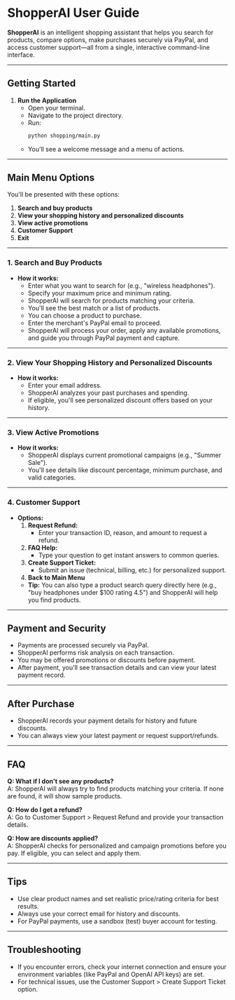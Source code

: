# ShopperAI User Guide

**ShopperAI** is an intelligent shopping assistant that helps you search for products, compare options, make purchases securely via PayPal, and access customer support—all from a single, interactive command-line interface.

---

## Getting Started

1. **Run the Application**
   - Open your terminal.
   - Navigate to the project directory.
   - Run:
     ```bash
     python shopping/main.py
     ```
   - You'll see a welcome message and a menu of actions.

---

## Main Menu Options

You'll be presented with these options:

1. **Search and buy products**
2. **View your shopping history and personalized discounts**
3. **View active promotions**
4. **Customer Support**
5. **Exit**

---

### 1. Search and Buy Products

- **How it works:**
  - Enter what you want to search for (e.g., "wireless headphones").
  - Specify your maximum price and minimum rating.
  - ShopperAI will search for products matching your criteria.
  - You'll see the best match or a list of products.
  - You can choose a product to purchase.
  - Enter the merchant's PayPal email to proceed.
  - ShopperAI will process your order, apply any available promotions, and guide you through PayPal payment and capture.

---

### 2. View Your Shopping History and Personalized Discounts

- **How it works:**
  - Enter your email address.
  - ShopperAI analyzes your past purchases and spending.
  - If eligible, you'll see personalized discount offers based on your history.

---

### 3. View Active Promotions

- **How it works:**
  - ShopperAI displays current promotional campaigns (e.g., "Summer Sale").
  - You'll see details like discount percentage, minimum purchase, and valid categories.

---

### 4. Customer Support

- **Options:**
  1. **Request Refund:**
     - Enter your transaction ID, reason, and amount to request a refund.
  2. **FAQ Help:**
     - Type your question to get instant answers to common queries.
  3. **Create Support Ticket:**
     - Submit an issue (technical, billing, etc.) for personalized support.
  4. **Back to Main Menu**
  - **Tip:** You can also type a product search query directly here (e.g., "buy headphones under $100 rating 4.5") and ShopperAI will help you find products.

---

## Payment and Security

- Payments are processed securely via PayPal.
- ShopperAI performs risk analysis on each transaction.
- You may be offered promotions or discounts before payment.
- After payment, you'll see transaction details and can view your latest payment record.

---

## After Purchase

- ShopperAI records your payment details for history and future discounts.
- You can always view your latest payment or request support/refunds.

---

## FAQ

**Q: What if I don't see any products?**  
A: ShopperAI will always try to find products matching your criteria. If none are found, it will show sample products.

**Q: How do I get a refund?**  
A: Go to Customer Support > Request Refund and provide your transaction details.

**Q: How are discounts applied?**  
A: ShopperAI checks for personalized and campaign promotions before you pay. If eligible, you can select and apply them.

---

## Tips

- Use clear product names and set realistic price/rating criteria for best results.
- Always use your correct email for history and discounts.
- For PayPal payments, use a sandbox (test) buyer account for testing.

---

## Troubleshooting

- If you encounter errors, check your internet connection and ensure your environment variables (like PayPal and OpenAI API keys) are set.
- For technical issues, use the Customer Support > Create Support Ticket option.
